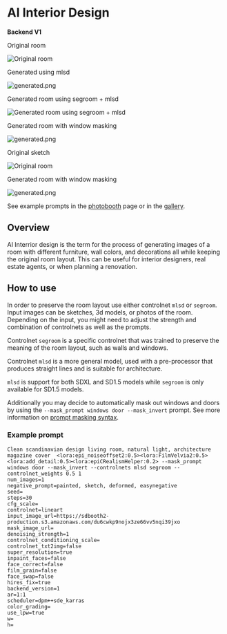 # AI Interior Design
**Backend V1**

<div style={{ display: "grid", 'grid-template-columns': '1fr 1fr', gap: '1.5rem' }}>
<div>
<figcaption>Original room</figcaption>

![Original room](./img/ai-interrior-redesign-input.jpeg)
</div>

<div>
<figcaption>Generated using mlsd</figcaption>

![generated.png](./img/ai-interrior-redesign-mlsd.jpg)
</div>

<div>
<figcaption>Generated room using segroom + mlsd</figcaption>

![Generated room using segroom + mlsd](./img/ai-interrior-redesign-segroom.jpeg)
</div>

<div>
<figcaption>Generated room with window masking</figcaption>

![generated.png](./img/ai-interrior-redesign-segroom-masking.jpeg)
</div>

<div>
<figcaption>Original sketch</figcaption>

![Original room](./img/ai-interrior-redesign-input-sketch.png)
</div>

<div>
<figcaption>Generated room with window masking</figcaption>

![generated.png](./img/ai-interrior-redesign-input-sketch-mlsd.jpeg)
</div>

</div>


See example prompts in the [photobooth](https://www.astria.ai/photobooth?controlnet=mlsd) page or in the [gallery](https://www.astria.ai/gallery?controlnet=mlsd).

## Overview

AI Interrior design is the term for the process of generating images of a room with different furniture, wall colors, and decorations all while keeping the original room layout. This can be useful for interior designers, real estate agents, or when planning a renovation.

## How to use

In order to preserve the room layout use either controlnet `mlsd` or `segroom`. Input images can be sketches, 3d models, or photos of the room. Depending on the input, you might need to adjust the strength and combination of controlnets as well as the prompts.

Controlnet `segroom` is a specific controlnet that was trained to preserve the meaning of the room layout, such as walls and windows.

Controlnet `mlsd` is a more general model, used with a pre-processor that produces straight lines and is suitable for architecture.

`mlsd` is support for both SDXL and SD1.5 models while `segroom` is only available for SD1.5 models.

Additionally you may decide to automatically mask out windows and doors by using the `--mask_prompt windows door --mask_invert` prompt. See more information on [prompt masking syntax](/docs/features/prompt-masking).

### Example prompt

````text
Clean scandinavian design living room, natural light, architecture magazine cover  <lora:epi_noiseoffset2:0.5><lora:FilmVelvia2:0.5><lora:add_detail:0.5><lora:epiCRealismHelper:0.2> --mask_prompt windows door --mask_invert --controlnets mlsd segroom --controlnet_weights 0.5 1
num_images=1
negative_prompt=painted, sketch, deformed, easynegative
seed=
steps=30
cfg_scale=
controlnet=lineart
input_image_url=https://sdbooth2-production.s3.amazonaws.com/du6cwkp9nojx3ze66vv5nqi39jxo
mask_image_url=
denoising_strength=1
controlnet_conditioning_scale=
controlnet_txt2img=false
super_resolution=true
inpaint_faces=false
face_correct=false
film_grain=false
face_swap=false
hires_fix=true
backend_version=1
ar=1:1
scheduler=dpm++sde_karras
color_grading=
use_lpw=true
w=
h=
````
